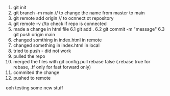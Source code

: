 1. git init
2. git branch -m main // to change the name from master to main
3. git remote add origin <path to repo> // to ocnnect ot repository
4. git remote -v //to check if repo is connected
5. made a change in html file
6.1 git add .
6.2 git commit -m "message"
6.3 git push origin main
7. changed somthing in index.html in remote
8. changed something in index.html in local
9. tried to push - did not work
10. pulled the repo
11. merged the files with git config.pull rebase false (.rebase true for rebase, .ff only for fast forward only)
12. commited the change
13. pushed to remote


ooh testing some new stuff